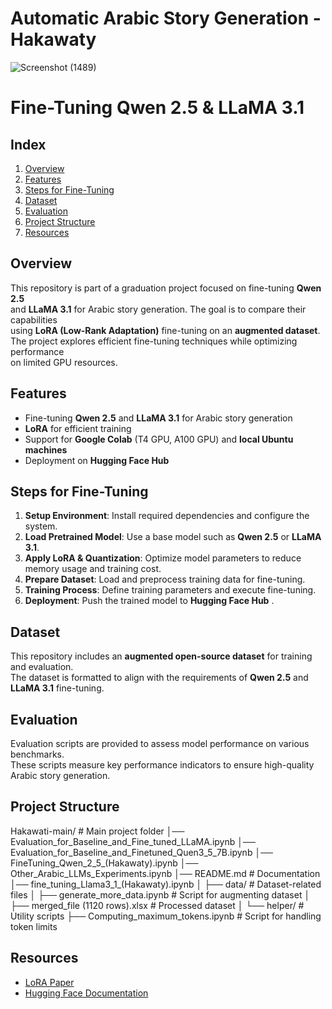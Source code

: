 # Automatic Arabic Story Generation - Hakawaty

![Screenshot (1489)](https://github.com/user-attachments/assets/aadb0daf-0bdf-4ad4-b3de-b56cfd31b2e2)

# Fine-Tuning Qwen 2.5 & LLaMA 3.1

## Index
1. [Overview](#overview)  
2. [Features](#features)  
3. [Steps for Fine-Tuning](#steps-for-fine-tuning)  
4. [Dataset](#dataset)  
5. [Evaluation](#evaluation)  
6. [Project Structure](#project-structure)  
7. [Resources](#resources)  

## Overview
This repository is part of a graduation project focused on fine-tuning **Qwen 2.5**  
and **LLaMA 3.1** for Arabic story generation. The goal is to compare their capabilities  
using **LoRA (Low-Rank Adaptation)** fine-tuning on an **augmented dataset**.  
The project explores efficient fine-tuning techniques while optimizing performance  
on limited GPU resources.

## Features
- Fine-tuning **Qwen 2.5** and **LLaMA 3.1** for Arabic story generation  
- **LoRA** for efficient training  
- Support for **Google Colab** (T4 GPU, A100 GPU) and **local Ubuntu machines**  
- Deployment on **Hugging Face Hub** 

## Steps for Fine-Tuning
1. **Setup Environment**: Install required dependencies and configure the system.  
2. **Load Pretrained Model**: Use a base model such as **Qwen 2.5** or **LLaMA 3.1**.  
3. **Apply LoRA & Quantization**: Optimize model parameters to reduce memory usage and training cost.  
4. **Prepare Dataset**: Load and preprocess training data for fine-tuning.  
5. **Training Process**: Define training parameters and execute fine-tuning.  
6. **Deployment**: Push the trained model to **Hugging Face Hub** .  

## Dataset
This repository includes an **augmented open-source dataset** for training and evaluation.  
The dataset is formatted to align with the requirements of **Qwen 2.5** and **LLaMA 3.1** fine-tuning.  

## Evaluation
Evaluation scripts are provided to assess model performance on various benchmarks.  
These scripts measure key performance indicators to ensure high-quality Arabic story generation.  

## Project Structure
Hakawati-main/                   # Main project folder
│── Evaluation_for_Baseline_and_Fine_tuned_LLaMA.ipynb
│── Evaluation_for_Baseline_and_Finetuned_Quen3_5_7B.ipynb
│── FineTuning_Qwen_2_5_(Hakawaty).ipynb
│── Other_Arabic_LLMs_Experiments.ipynb
│── README.md                     # Documentation
│── fine_tuning_Llama3_1_(Hakawaty).ipynb
│
├── data/                         # Dataset-related files
│   ├── generate_more_data.ipynb  # Script for augmenting dataset
│   ├── merged_file (1120 rows).xlsx  # Processed dataset
│
└── helper/                       # Utility scripts
    ├── Computing_maximum_tokens.ipynb  # Script for handling token limits


## Resources
- [LoRA Paper](https://arxiv.org/abs/2106.09685)  
- [Hugging Face Documentation](https://huggingface.co/docs)  



